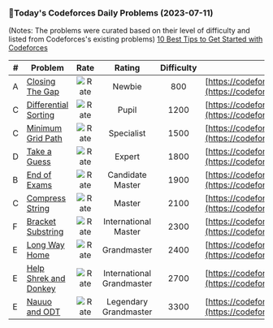 ### 🌟Today's Codeforces Daily Problems (2023-07-11)
(Notes: The problems were curated based on their level of difficulty and listed from Codeforces's existing problems)
[10 Best Tips to Get Started with Codeforces](https://github.com/ika9810/Codeforces-Daily-Problems/blob/main/10%20Best%20Tips%20to%20Get%20Started%20with%20Codeforces.md)

| # | Problem | Rate| Rating | Difficulty | Contest |
|---| ----- | :--------: | :----------: | :----------: | ---------- |
|A|[Closing The Gap](https://codeforces.com/contest/1615/problem/A)|![Rate](https://img.shields.io/badge/Newbie-800-lightgrey)|Newbie|800|[https://codeforces.com/contest/1615](https://codeforces.com/contest/1615)|
|C|[Differential Sorting](https://codeforces.com/contest/1635/problem/C)|![Rate](https://img.shields.io/badge/Pupil-1200-brightgreen)|Pupil|1200|[https://codeforces.com/contest/1635](https://codeforces.com/contest/1635)|
|C|[Minimum Grid Path](https://codeforces.com/contest/1499/problem/C)|![Rate](https://img.shields.io/badge/Specialist-1500-9cf)|Specialist|1500|[https://codeforces.com/contest/1499](https://codeforces.com/contest/1499)|
|D|[Take a Guess](https://codeforces.com/contest/1556/problem/D)|![Rate](https://img.shields.io/badge/Expert-1800-blue)|Expert|1800|[https://codeforces.com/contest/1556](https://codeforces.com/contest/1556)|
|B|[End of Exams](https://codeforces.com/contest/93/problem/B)|![Rate](https://img.shields.io/badge/Candidate%20Master-1900-blueviolet)|Candidate Master|1900|[https://codeforces.com/contest/93](https://codeforces.com/contest/93)|
|C|[Compress String](https://codeforces.com/contest/1120/problem/C)|![Rate](https://img.shields.io/badge/Master-2100-orange)|Master|2100|[https://codeforces.com/contest/1120](https://codeforces.com/contest/1120)|
|F|[Bracket Substring](https://codeforces.com/contest/1015/problem/F)|![Rate](https://img.shields.io/badge/International%20Master-2300-orange)|International Master|2300|[https://codeforces.com/contest/1015](https://codeforces.com/contest/1015)|
|E|[Long Way Home](https://codeforces.com/contest/1715/problem/E)|![Rate](https://img.shields.io/badge/Grandmaster-2400-red)|Grandmaster|2400|[https://codeforces.com/contest/1715](https://codeforces.com/contest/1715)|
|E|[Help Shrek and Donkey](https://codeforces.com/contest/98/problem/E)|![Rate](https://img.shields.io/badge/International%20Grandmaster-2700-red)|International Grandmaster|2700|[https://codeforces.com/contest/98](https://codeforces.com/contest/98)|
|E|[Nauuo and ODT](https://codeforces.com/contest/1172/problem/E)|![Rate](https://img.shields.io/badge/Legendary%20Grandmaster-3300-red)|Legendary Grandmaster|3300|[https://codeforces.com/contest/1172](https://codeforces.com/contest/1172)|
